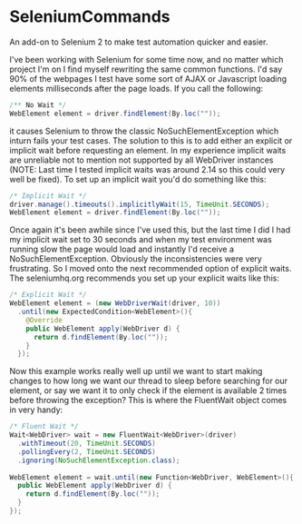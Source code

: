 SeleniumCommands
================

An add-on to Selenium 2 to make test automation quicker and easier. 

I've been working with Selenium for some time now, and no matter which project I'm on I find myself 
rewriting the same common functions. I'd say 90% of the webpages I test have some sort of AJAX or Javascript 
loading elements milliseconds after the page loads. If you call the following:

```java
/** No Wait */
WebElement element = driver.findElement(By.loc(""));
```

it causes Selenium to throw the classic NoSuchElementException which inturn fails your test cases. 
The solution to this is to add either an explicit or implicit wait before requesting an element. 
In my experience implicit waits are unreliable not to mention not supported by all WebDriver instances 
(NOTE: Last time I tested implicit waits was around 2.14 so this could very well be fixed). To set up an 
implicit wait you'd do something like this:

```java
/* Implicit Wait */
driver.manage().timeouts().implicitlyWait(15, TimeUnit.SECONDS);
WebElement element = driver.findElement(By.loc(""));
```

Once again it's been awhile since I've used this, but the last time I did I had my implicit wait set to 30 seconds
and when my test environment was running slow the page would load and instantly I'd receive a NoSuchElementException.
Obviously the inconsistencies were very frustrating. So I moved onto the next recommended option of explicit waits.
The seleniumhq.org recommends you set up your explicit waits like this:

```java
/* Explicit Wait */
WebElement element = (new WebDriverWait(driver, 10))
  .until(new ExpectedCondition<WebElement>(){
    @Override
    public WebElement apply(WebDriver d) {
      return d.findElement(By.loc(""));
    }
  });
```

Now this example works really well up until we want to start making changes to how long we want our thread to sleep
before searching for our element, or say we want it to only check if the element is available 2 times before throwing
the exception? This is where the FluentWait object comes in very handy:

```java
/* Fluent Wait */
Wait<WebDriver> wait = new FluentWait<WebDriver>(driver)
  .withTimeout(20, TimeUnit.SECONDS)
  .pollingEvery(2, TimeUnit.SECONDS)
  .ignoring(NoSuchElementException.class);
  
WebElement element = wait.until(new Function<WebDriver, WebElement>(){
  public WebElement apply(WebDriver d) {
    return d.findElement(By.loc(""));
  }
});
```
